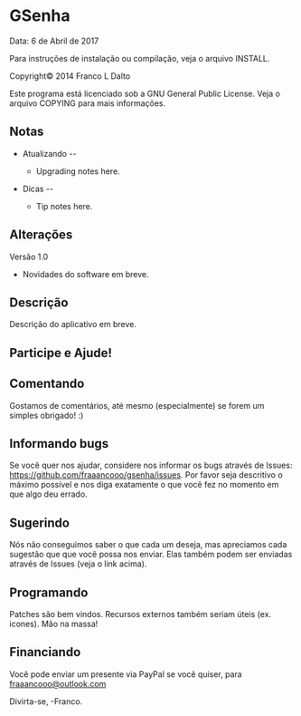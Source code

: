 # GSenha
Data: 6 de Abril de 2017

  Para instruções de instalação ou compilação, veja o arquivo INSTALL.
  
  Copyright© 2014 Franco L Dalto
  
  Este programa está licenciado sob a GNU General Public License. Veja o arquivo COPYING para mais informações.


Notas
-----
  - Atualizando --
    * Upgrading notes here.

  - Dicas --
    * Tip notes here.


Alterações
----------
  Versão 1.0
  - Novidades do software em breve.


Descrição
---------

  Descrição do aplicativo em breve.


Participe e Ajude!
--------------------------------------------------------------------------------

  Comentando
  --------------------------------------------------------------------------------
  Gostamos de comentários, até mesmo (especialmente) se forem um simples obrigado!
  :)

  Informando bugs
  --------------------------------------------------------------------------------
  Se você quer nos ajudar, considere nos informar os bugs através de Issues:
  https://github.com/fraaancooo/gsenha/issues.
  Por favor seja descritivo o máximo possível e nos diga exatamente o que você fez
  no momento em que algo deu errado.
  
  Sugerindo
  --------------------------------------------------------------------------------
  Nós não conseguimos saber o que cada um deseja, mas apreciamos cada sugestão que
  que você possa nos enviar. Elas também podem ser enviadas através de Issues
  (veja o link acima).

  Programando
  --------------------------------------------------------------------------------
  Patches são bem vindos. Recursos externos também seriam úteis (ex. icones). Mão
  na massa!

  Financiando
  --------------------------------------------------------------------------------
  Você pode enviar um presente via PayPal se você quiser, para
  fraaancooo@outlook.com

Divirta-se,
-Franco.
